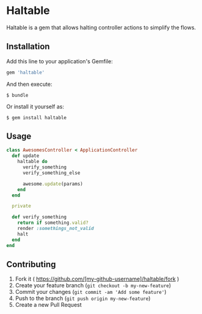 # Haltable

Haltable is a gem that allows halting controller actions to simplify the flows.

## Installation

Add this line to your application's Gemfile:

```ruby
gem 'haltable'
```

And then execute:

    $ bundle

Or install it yourself as:

    $ gem install haltable

## Usage

```ruby
class AwesomesController < ApplicationController
  def update
    haltable do
      verify_something
      verify_something_else

      awesome.update(params)
    end
  end

  private

  def verify_something
    return if something.valid?
    render :somethings_not_valid
    halt
  end
end
```

## Contributing

1. Fork it ( https://github.com/[my-github-username]/haltable/fork )
2. Create your feature branch (`git checkout -b my-new-feature`)
3. Commit your changes (`git commit -am 'Add some feature'`)
4. Push to the branch (`git push origin my-new-feature`)
5. Create a new Pull Request
